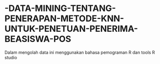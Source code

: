 # -DATA-MINING-TENTANG-PENERAPAN-METODE-KNN-UNTUK-PENETUAN-PENERIMA-BEASISWA-POS
Dalam mengolah data ini menggunakan bahasa pemograman R dan tools R studio
